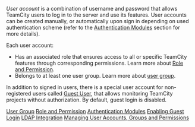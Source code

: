 [//]: # (title: User Account)
[//]: # (auxiliary-id: User Account)

_User account_ is a combination of username and password that allows TeamCity users to log in to the server and use its features. User accounts can be created manually, or automatically upon sign in depending on used authentication scheme (refer to the [Authentication Modules](authentication-modules.md) section for more details).

Each user account:
	
* Has an associated role that ensures access to all or specific TeamCity features through corresponding permissions. Learn more about [Role and Permission](role-and-permission.md).
* Belongs to at least one user group. Learn more about [user group](user-group.md).

In addition to signed in users, there is a special user account for non-registered users called [Guest User](guest-user.md), that allows monitoring TeamCity projects without authorization. By default, guest login is disabled.

<seealso>
        <category ref="concepts">
            <a href="user-group.md">User Group</a>
            <a href="role-and-permission.md">Role and Permission</a>
            <a href="authentication-modules.md">Authentication Modules</a>
        </category>
        <category ref="admin-guide">
            <a href="enabling-guest-login.md">Enabling Guest Login</a>
            <a href="ldap-integration.md" product="tc">LDAP Integration</a>
            <a href="managing-user-accounts-groups-and-permissions.md">Managing User Accounts, Groups and Permissions</a>
        </category>
</seealso>